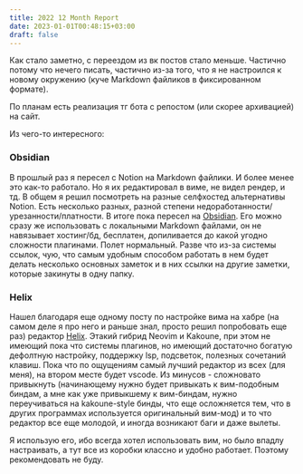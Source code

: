 ```yaml
---
title: 2022 12 Month Report
date: 2023-01-01T00:48:15+03:00
draft: false
---
```


Как стало заметно, с переездом из вк постов стало меньше. Частично потому что нечего писать, частично из-за того, что я не настроился к новому окружению (куче Markdown файликов в фиксированном формате).

По планам есть реализация тг бота с репостом (или скорее архивацией) на сайт.

Из чего-то интересного:
### Obsidian
В прошлый раз я пересел с Notion на Markdown файлики. И более менее это как-то работало. Но я их редактировал в виме, не видел рендер, и тд. В общем я решил посмотреть на разные селфхостед альтернативы Notion. Есть несколько разных, разной степени недоработанности/урезанности/платности. В итоге пока пересел на [Obsidian](https://obsidian.md/). Его можно сразу же использовать с локальными Markdown файлами, он не навязывает хостинг/бд, бесплатен, допиливается до какой угодно сложности плагинами. Полет нормальный. Разве что из-за системы ссылок, чую, что самым удобным способом работать в нем будет делать несколько основных заметок и в них ссылки на другие заметки, которые закинуты в одну папку.

### Helix
Нашел благодаря еще одному посту по настройке вима на хабре (на самом деле я про него и раньше знал, просто решил попробовать еще раз) редактор [Helix](https://helix-editor.com/). Этакий гибрид Neovim и Kakoune, при этом не имеющий пока что системы плагинов, но имеющий достаточно богатую дефолтную настройку, поддержку lsp, подсветок, полезных сочетаний клавиш. Пока что по ощущениям самый лучший редактор из всех (для меня), на втором месте будет vscode. Из минусов - сложновато привыкнуть (начинающему нужно будет привыкать к вим-подобным биндам, а мне как уже привыкшему к вим-биндам, нужно переучиваться на kakoune-style бинды, что еще осложняется тем, что в других программах используется оригинальный вим-мод) и то что редактор все еще молодой, и иногда возникают баги и даже вылеты.

Я использую его, ибо всегда хотел использовать вим, но было впадлу настраивать, а тут все из коробки классно и удобно работает. Поэтому рекомендовать не буду.
